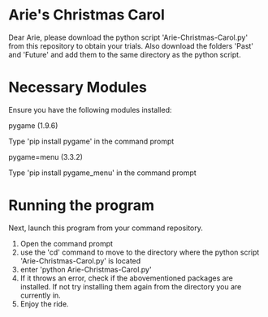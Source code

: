 # Arie's Christmas Carol
Dear Arie, please download the python script 'Arie-Christmas-Carol.py' from this repository to obtain your trials.
Also download the folders 'Past' and 'Future' and add them to the same directory as the python script.

# Necessary Modules
Ensure you have the following modules installed:

pygame (1.9.6)

  Type 'pip install pygame' in the command prompt
  
pygame=menu (3.3.2)

Type 'pip install pygame_menu' in the command prompt

# Running the program
Next, launch this program from your command repository.
  1. Open the command prompt
  2. use the 'cd' command to move to the directory where the python script 'Arie-Christmas-Carol.py' is located
  3. enter 'python Arie-Christmas-Carol.py'
  4. If it throws an error, check if the abovementioned packages are installed. If not try installing them again from the directory you are currently in.
  5. Enjoy the ride.
